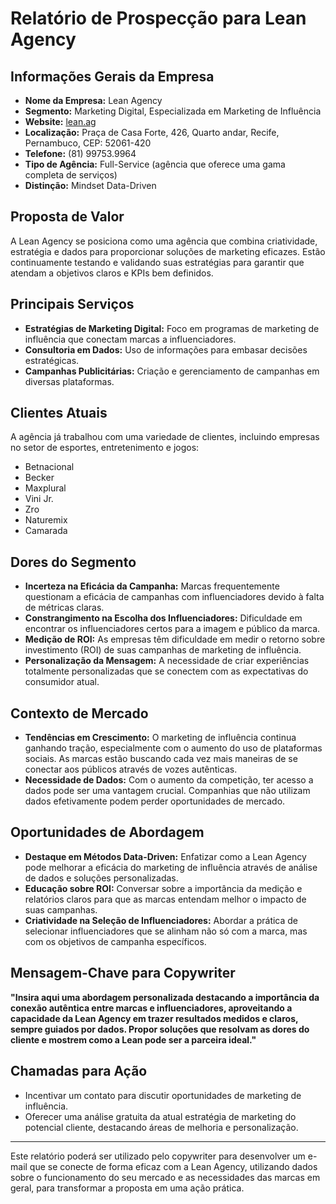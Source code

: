 # Relatório de Prospecção para Lean Agency

## Informações Gerais da Empresa
- **Nome da Empresa:** Lean Agency
- **Segmento:** Marketing Digital, Especializada em Marketing de Influência
- **Website:** [lean.ag](http://lean.ag)
- **Localização:** Praça de Casa Forte, 426, Quarto andar, Recife, Pernambuco, CEP: 52061-420
- **Telefone:** (81) 99753.9964
- **Tipo de Agência:** Full-Service (agência que oferece uma gama completa de serviços)
- **Distinção:** Mindset Data-Driven 

## Proposta de Valor
A Lean Agency se posiciona como uma agência que combina criatividade, estratégia e dados para proporcionar soluções de marketing eficazes. Estão continuamente testando e validando suas estratégias para garantir que atendam a objetivos claros e KPIs bem definidos.

## Principais Serviços
- **Estratégias de Marketing Digital:** Foco em programas de marketing de influência que conectam marcas a influenciadores.
- **Consultoria em Dados:** Uso de informações para embasar decisões estratégicas.
- **Campanhas Publicitárias:** Criação e gerenciamento de campanhas em diversas plataformas.

## Clientes Atuais
A agência já trabalhou com uma variedade de clientes, incluindo empresas no setor de esportes, entretenimento e jogos:
- Betnacional
- Becker
- Maxplural
- Vini Jr.
- Zro
- Naturemix
- Camarada

## Dores do Segmento
- **Incerteza na Eficácia da Campanha:** Marcas frequentemente questionam a eficácia de campanhas com influenciadores devido à falta de métricas claras.
- **Constrangimento na Escolha dos Influenciadores:** Dificuldade em encontrar os influenciadores certos para a imagem e público da marca.
- **Medição de ROI:** As empresas têm dificuldade em medir o retorno sobre investimento (ROI) de suas campanhas de marketing de influência.
- **Personalização da Mensagem:** A necessidade de criar experiências totalmente personalizadas que se conectem com as expectativas do consumidor atual.

## Contexto de Mercado
- **Tendências em Crescimento:** O marketing de influência continua ganhando tração, especialmente com o aumento do uso de plataformas sociais. As marcas estão buscando cada vez mais maneiras de se conectar aos públicos através de vozes autênticas.
- **Necessidade de Dados:** Com o aumento da competição, ter acesso a dados pode ser uma vantagem crucial. Companhias que não utilizam dados efetivamente podem perder oportunidades de mercado.

## Oportunidades de Abordagem
- **Destaque em Métodos Data-Driven:** Enfatizar como a Lean Agency pode melhorar a eficácia do marketing de influência através de análise de dados e soluções personalizadas.
- **Educação sobre ROI:** Conversar sobre a importância da medição e relatórios claros para que as marcas entendam melhor o impacto de suas campanhas.
- **Criatividade na Seleção de Influenciadores:** Abordar a prática de selecionar influenciadores que se alinham não só com a marca, mas com os objetivos de campanha específicos.

## Mensagem-Chave para Copywriter
**"Insira aqui uma abordagem personalizada destacando a importância da conexão autêntica entre marcas e influenciadores, aproveitando a capacidade da Lean Agency em trazer resultados medidos e claros, sempre guiados por dados. Propor soluções que resolvam as dores do cliente e mostrem como a Lean pode ser a parceira ideal."**

## Chamadas para Ação
- Incentivar um contato para discutir oportunidades de marketing de influência.
- Oferecer uma análise gratuita da atual estratégia de marketing do potencial cliente, destacando áreas de melhoria e personalização.

---

Este relatório poderá ser utilizado pelo copywriter para desenvolver um e-mail que se conecte de forma eficaz com a Lean Agency, utilizando dados sobre o funcionamento do seu mercado e as necessidades das marcas em geral, para transformar a proposta em uma ação prática.